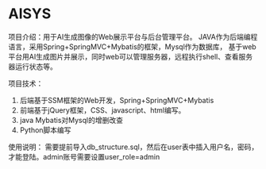 # AISYS

项目介绍：用于AI生成图像的Web展示平台与后台管理平台。
JAVA作为后端编程语言，采用Spring+SpringMVC+Mybatis的框架，Mysql作为数据库，
基于web平台用AI生成图片并展示，同时web可以管理服务器，远程执行shell、查看服务器运行状态等。

项目技术：

1. 后端基于SSM框架的Web开发，Spring+SpringMVC+Mybatis
2. 前端基于jQuery框架，CSS、javascript、html编写。
3. java Mybatis对Mysql的增删改查
4. Python脚本编写

使用说明：
需要提前导入db_structure.sql，然后在user表中插入用户名，密码，才能登陆。admin账号需要设置user_role=admin

